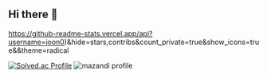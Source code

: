 ## Hi there 👋

https://github-readme-stats.vercel.app/api?username=joon0)&hide=stars,contribs&count_private=true&show_icons=true&&theme=radical


[![Solved.ac Profile](http://mazassumnida.wtf/api/v2/generate_badge?boj=kiwi_poppy)](https://solved.ac/kiwi_poppy/)
![mazandi profile](http://mazandi.herokuapp.com/api?handle=kiwi_poppy&theme=dark)

